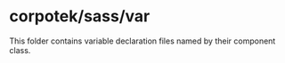 # corpotek/sass/var

This folder contains variable declaration files named by their component class.
